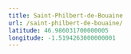 ```yaml
---
title: Saint-Philbert-de-Bouaine
url: /saint-philbert-de-bouaine/
latitude: 46.986031700000005
longitude: -1.5194263000000001
---
```

